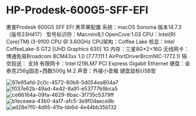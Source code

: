 # HP-Prodesk-600G5-SFF-EFI
惠普Prodesk 600G5 SFF EFI 黑苹果配置
系统：macOS Sonoma 版本14.7.3（版号23H417）
型号标识符：Macmini8,1
OpenCore:1.03
CPU：Intel(R) Core(TM) i3-9100 CPU @ 3.60GHz
CPU架构：Coffee Lake
核显：Intel CoffeeLake-S GT2 [UHD Graphics 630] 1G
内存：三星8G*2=16G
无线网卡：博通免驱Broadcom BCM43xx 1.0 (7.77.111.1 AirPortDriverBrcmNIC-1772.1)
隔空投送：	支持
有限网卡：Intel I219LM7 PCI Express Gigabit Ethernet
硬盘：金泰克256g固态+西数500g M.2
声音：外接小音箱
键盘鼠标USB型



![97e95afd-2c0c-4572-80b8-5d054ea804a7](https://github.com/user-attachments/assets/7c1f7214-2973-4547-b74d-f0d053c2c1c9)
![f037e62b-49ad-4e42-8a91-e53777b9bca5](https://github.com/user-attachments/assets/3d4a8d52-ca1e-4664-8385-ff9ef75e356b)
![ce66164a-09fa-4629-8bac-3f735c5379ff](https://github.com/user-attachments/assets/a3e3df9a-2357-427e-92cd-b5f3174da625)
![b1eceaea-43b0-4a17-afc5-3e9f0daece8b](https://github.com/user-attachments/assets/e9883120-f48a-4e3a-bb21-8150945d2a0b)
![ad28e7f0-4d95-41fa-bb6d-4e44bb35b132](https://github.com/user-attachments/assets/455edc7a-cf9c-4057-b025-8805f75f6a40)
